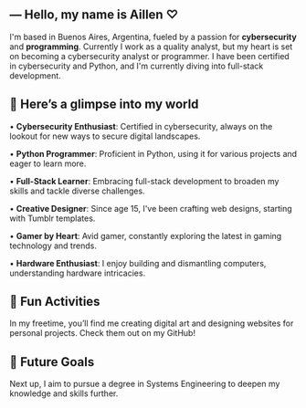 <p align="center">
  <img src="https://s6.ezgif.com/tmp/ezgif-6-5b76aaa850.gif" alt="">
</p>

## ― Hello, my name is Aillen ♡

I'm based in Buenos Aires, Argentina, fueled by a passion for **cybersecurity** and **programming**. Currently I work as a quality analyst, but my heart is set on becoming a cybersecurity analyst or programmer. I have been certified in cybersecurity and Python, and I'm currently diving into full-stack development.

## 🌸 Here’s a glimpse into my world

• **Cybersecurity Enthusiast**: Certified in cybersecurity, always on the lookout for new ways to secure digital landscapes.

• **Python Programmer**: Proficient in Python, using it for various projects and eager to learn more.

• **Full-Stack Learner**: Embracing full-stack development to broaden my skills and tackle diverse challenges.

• **Creative Designer**: Since age 15, I've been crafting web designs, starting with Tumblr templates.

• **Gamer by Heart**: Avid gamer, constantly exploring the latest in gaming technology and trends.

• **Hardware Enthusiast**: I enjoy building and dismantling computers, understanding hardware intricacies.

## 🌺 Fun Activities
In my freetime, you’ll find me creating digital art and designing websites for personal projects. Check them out on my GitHub!

## 🌷 Future Goals
Next up, I aim to pursue a degree in Systems Engineering to deepen my knowledge and skills further.
